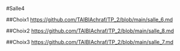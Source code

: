 #Salle4

##Choix1
https://github.com/TAIBIAchraf/TP_2/blob/main/salle_6.md

##Choix2
https://github.com/TAIBIAchraf/TP_2/blob/main/salle_8.md

##Choix3
https://github.com/TAIBIAchraf/TP_2/blob/main/salle_7.md
